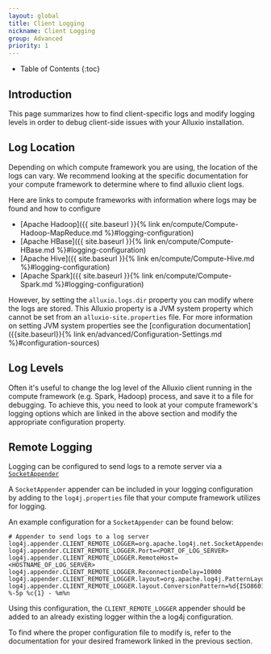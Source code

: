 ```yaml
---
layout: global
title: Client Logging
nickname: Client Logging
group: Advanced
priority: 1
---
```


* Table of Contents
{:toc}

## Introduction

This page summarizes how to find client-specific logs and modify logging levels in order to debug
client-side issues with your Alluxio installation.

## Log Location

Depending on which compute framework you are using, the location of the logs can vary. We
recommend looking at the specific documentation for your compute framework to determine where to
find alluxio client logs.

Here are links to compute frameworks with information where logs may be found and how to configure

- [Apache Hadoop]({{ site.baseurl }}{% link en/compute/Compute-Hadoop-MapReduce.md %}#logging-configuration)
- [Apache HBase]({{ site.baseurl }}{% link en/compute/Compute-HBase.md %}#logging-configuration)
- [Apache Hive]({{ site.baseurl }}{% link en/compute/Compute-Hive.md %}#logging-configuration)
- [Apache Spark]({{ site.baseurl }}{% link en/compute/Compute-Spark.md %}#logging-configuration)

However, by setting the `alluxio.logs.dir` property you can modify where the logs are stored.
This Alluxio property is a JVM system property which cannot be set from an
`alluxio-site.properties` file. For more information on setting JVM system properties see
the [configuration documentation]({{site.baseurl}}{% link en/advanced/Configuration-Settings.md %}#configuration-sources)

## Log Levels

Often it's useful to change the log level of the Alluxio client running in the compute framework
(e.g. Spark, Hadoop) process, and save it to a file for debugging. To achieve this, you need to
look at your compute framework's logging options which are linked in the above section and modify
the appropriate configuration property.

## Remote Logging

Logging can be configured to send logs to a remote server via a
[`SocketAppender`](https://logging.apache.org/log4j/1.2/apidocs/org/apache/log4j/net/SocketAppender.html)

A `SocketAppender` appender can be included in your logging configuration by adding to the
`log4j.properties` file that your compute framework utilizes for logging.

An example configuration for a `SocketAppender` can be found below:

```properties
# Appender to send logs to a log server
log4j.appender.CLIENT_REMOTE_LOGGER=org.apache.log4j.net.SocketAppender
log4j.appender.CLIENT_REMOTE_LOGGER.Port=<PORT_OF_LOG_SERVER>
log4j.appender.CLIENT_REMOTE_LOGGER.RemoteHost=<HOSTNAME_OF_LOG_SERVER>
log4j.appender.CLIENT_REMOTE_LOGGER.ReconnectionDelay=10000
log4j.appender.CLIENT_REMOTE_LOGGER.layout=org.apache.log4j.PatternLayout
log4j.appender.CLIENT_REMOTE_LOGGER.layout.ConversionPattern=%d{ISO8601} %-5p %c{1} - %m%n
```

Using this configuration, the `CLIENT_REMOTE_LOGGER` appender should be added to an already
existing logger within the a log4j configuration.

To find where the proper configuration file to modify is, refer to the documentation for your
desired framework linked in the previous section.